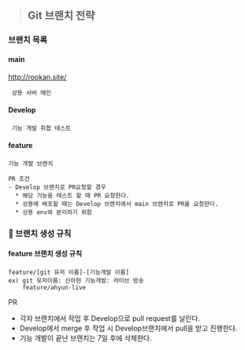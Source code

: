 
> ## Git 브랜치 전략



### 브랜치 목록


#### main
<http://rookan.site/>
``` 
 상용 서버 메인
```

#### Develop
```
 기능 개발 취합 테스트 
```

#### feature
```
기능 개발 브랜치

PR 조건
- Develop 브랜치로 PR요청할 경우
  * 해당 기능을 테스트 할 때 PR 요청한다.
  * 상용에 배포할 때는 Develop 브랜치에서 main 브랜치로 PR을 요청한다.
  * 상용 env와 분리하기 위함
```

### 🌱 브랜치 생성 규칙
#### feature 브랜치 생성 규칙
```
feature/[git 유저 이름]-[기능개발 이름]
ex) git 유저이름: 신아현 기능개발: 라이브 방송
    feature/ahyun-live
```

PR
- 각자 브랜치에서 작업 후 Develop으로 pull request를 날린다.
- Develop에서 merge 후 작업 시 Develop브랜치에서 pull을 받고 진행한다.
- 기능 개발이 끝난 브랜치는 7일 후에 삭제한다.

